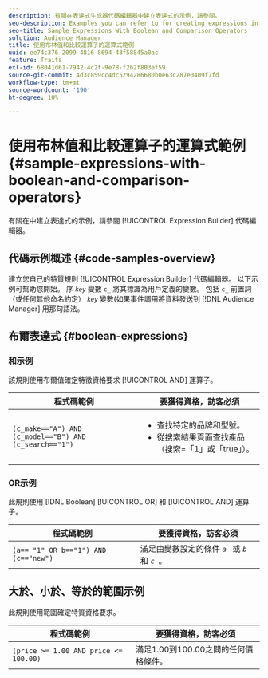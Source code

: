 ```yaml
---
description: 有關在表達式生成器代碼編輯器中建立表達式的示例，請參閱。
seo-description: Examples you can refer to for creating expressions in the Expression Builder code editor.
seo-title: Sample Expressions With Boolean and Comparison Operators
solution: Audience Manager
title: 使用布林值和比較運算子的運算式範例
uuid: ee74c376-2099-4816-8694-43f58845a0ac
feature: Traits
exl-id: 68041d61-7942-4c2f-9e78-f2b2f803ef59
source-git-commit: 4d3c859cc4dc5294286680b0e63c287e0409f7fd
workflow-type: tm+mt
source-wordcount: '190'
ht-degree: 10%

---
```


# 使用布林值和比較運算子的運算式範例 {#sample-expressions-with-boolean-and-comparison-operators}

有關在中建立表達式的示例，請參閱 [!UICONTROL Expression Builder] 代碼編輯器。

## 代碼示例概述 {#code-samples-overview}

<!-- r_tb_expression_samples.xml -->

建立您自己的特質規則 [!UICONTROL Expression Builder] 代碼編輯器。 以下示例可幫助您開始。 序 *`key`* 變數 `c_` 將其標識為用戶定義的變數。 包括 `c_` 前置詞（或任何其他命名約定） *`key`* 變數(如果事件調用將資料發送到 [!DNL Audience Manager] 用那句語法。

## 布爾表達式 {#boolean-expressions}

### 和示例

該規則使用布爾值確定特徵資格要求 [!UICONTROL AND] 運算子。

<table id="table_7C5E23EC9E0F43B182EA9771D7BB6E87"> 
 <thead> 
  <tr> 
   <th colname="col1" class="entry"> 程式碼範例 </th> 
   <th colname="col2" class="entry"> 要獲得資格，訪客必須 </th> 
  </tr> 
 </thead>
 <tbody> 
  <tr> 
   <td colname="col1"><code>(c_make=="A") AND (c_model=="B") AND (c_search=="1")</code> </td> 
   <td colname="col2"> 
    <ul id="ul_F1BB5084FB794BE7A3569F9C106FC481"> 
     <li id="li_56E8C3BACF1C4B33A46CF92C51FF2286">查找特定的品牌和型號。 </li> 
     <li id="li_DD55F053BFCF4B0888B6994013000DB2">從搜索結果頁面查找產品（搜索=「1」或「true」）。 </li> 
    </ul> </td> 
  </tr> 
 </tbody> 
</table>

### OR示例

此規則使用 [!DNL Boolean] [!UICONTROL OR] 和 [!UICONTROL AND] 運算子。

<table id="table_6E8BA5EE1D7F4DCC9A92074D0C2C050E"> 
 <thead> 
  <tr> 
   <th colname="col1" class="entry"> 程式碼範例 </th> 
   <th colname="col2" class="entry"> 要獲得資格，訪客必須 </th> 
  </tr> 
 </thead>
 <tbody> 
  <tr> 
   <td colname="col1"><code>(a== "1" OR b=="1") AND (c=="new")</code> </td> 
   <td colname="col2"> 滿足由變數設定的條件 <code><i>a </i></code> 或 <code><i>b </i></code> 和 <code><i>c </i></code>。 </td> 
  </tr> 
 </tbody> 
</table>

## 大於、小於、等於的範圍示例

此規則使用範圍確定特質資格要求。

<table id="table_988DE28E35D94348ADD334FB4C9F68D3"> 
 <thead> 
  <tr> 
   <th colname="col1" class="entry"> 程式碼範例 </th> 
   <th colname="col2" class="entry"> 要獲得資格，訪客必須 </th> 
  </tr> 
 </thead>
 <tbody> 
  <tr> 
   <td colname="col1"><code>(price &gt;= 1.00 AND price &lt;= 100.00)</code> </td> 
   <td colname="col2"> 滿足1.00到100.00之間的任何價格條件。 </td> 
  </tr> 
 </tbody> 
</table>
